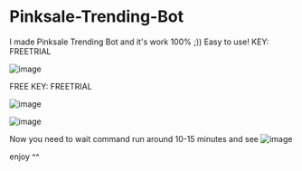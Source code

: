 # Pinksale-Trending-Bot
I made Pinksale Trending Bot and it's work 100% ;)) Easy to use! KEY: FREETRIAL


![image](https://github.com/Maitrongkn/Pinksale-Trending-Bot/assets/88396000/1f8e0e3a-b7d4-4771-ba3a-656248f1fc17)

FREE KEY: FREETRIAL

![image](https://github.com/Maitrongkn/Pinksale-Trending-Bot/assets/88396000/9688a788-0b5e-451e-aaf7-51e87a2e2398)

![image](https://github.com/Maitrongkn/Pinksale-Trending-Bot/assets/88396000/30795e66-f6f9-465f-b7ec-78faef8fbc9e)

Now you need to wait command run around 10-15 minutes and see 
![image](https://github.com/Maitrongkn/Pinksale-Trending-Bot/assets/88396000/5eeb8cde-a2fb-40bd-bfce-fdb32c7ee09f)

enjoy ^^


